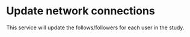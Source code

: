 # Update network connections
This service will update the follows/followers for each user in the study.